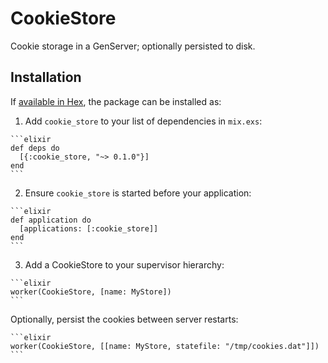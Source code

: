 # CookieStore

Cookie storage in a GenServer; optionally persisted to disk.

## Installation

If [available in Hex](https://hex.pm/docs/publish), the package can be installed as:

  1. Add `cookie_store` to your list of dependencies in `mix.exs`:

    ```elixir
    def deps do
      [{:cookie_store, "~> 0.1.0"}]
    end
    ```

  2. Ensure `cookie_store` is started before your application:

    ```elixir
    def application do
      [applications: [:cookie_store]]
    end
    ```

  3. Add a CookieStore to your supervisor hierarchy:

    ```elixir
    worker(CookieStore, [name: MyStore])
    ```

Optionally, persist the cookies between server restarts:


    ```elixir
    worker(CookieStore, [[name: MyStore, statefile: "/tmp/cookies.dat"]])
    ```
